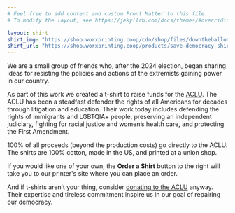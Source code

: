 ```yaml
---
# Feel free to add content and custom Front Matter to this file.
# To modify the layout, see https://jekyllrb.com/docs/themes/#overriding-theme-defaults

layout: shirt
shirt_img: "https://shop.worxprinting.coop/cdn/shop/files/downtheballot-01.png"
shirt_url: "https://shop.worxprinting.coop/products/save-democracy-shirt?_pos=3&_sid=a77e0985f&_ss=r"
---
```

We are a small group of friends who, after the 2024 election, began sharing ideas for resisting the policies and actions of the extremists gaining power in our country. 

As part of this work we created a t-shirt to raise funds for the [ACLU][aclu].
The ACLU has been a steadfast defender the rights of all Americans for decades through litigation and education. Their work today includes defending the rights of immigrants and LGBTQIA+ people, preserving an independent judiciary, fighting for racial justice and women’s health care, and protecting the First Amendment.

100% of all proceeds (beyond the production costs) go directly to the ACLU. The shirts are 100% cotton, made in the US, and printed at a union shop.

If you would like one of your own, the **Order a Shirt** button to the right will take you to our printer's site where you can place an order.

And if t-shirts aren’t your thing, consider [donating to the ACLU][aclu-donate] anyway. Their expertise and tireless commitment inspire us in our goal of repairing our democracy.

[aclu]: <https://aclu.org>
[aclu-donate]: <https://aclu.org/give/now>
